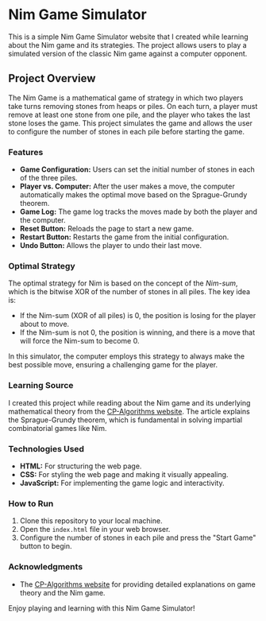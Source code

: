 # Nim Game Simulator


This is a simple Nim Game Simulator website that I created while learning about the Nim game and its strategies. The project allows users to play a simulated version of the classic Nim game against a computer opponent.

## Project Overview

The Nim Game is a mathematical game of strategy in which two players take turns removing stones from heaps or piles. On each turn, a player must remove at least one stone from one pile, and the player who takes the last stone loses the game. This project simulates the game and allows the user to configure the number of stones in each pile before starting the game.

### Features

- **Game Configuration:** Users can set the initial number of stones in each of the three piles.
- **Player vs. Computer:** After the user makes a move, the computer automatically makes the optimal move based on the Sprague-Grundy theorem.
- **Game Log:** The game log tracks the moves made by both the player and the computer.
- **Reset Button:** Reloads the page to start a new game.
- **Restart Button:** Restarts the game from the initial configuration.
- **Undo Button:** Allows the player to undo their last move.

### Optimal Strategy

The optimal strategy for Nim is based on the concept of the *Nim-sum*, which is the bitwise XOR of the number of stones in all piles. The key idea is:

- If the Nim-sum (XOR of all piles) is 0, the position is losing for the player about to move.
- If the Nim-sum is not 0, the position is winning, and there is a move that will force the Nim-sum to become 0.

In this simulator, the computer employs this strategy to always make the best possible move, ensuring a challenging game for the player.

### Learning Source

I created this project while reading about the Nim game and its underlying mathematical theory from the [CP-Algorithms website](https://cp-algorithms.com/game_theory/sprague-grundy-nim.html). The article explains the Sprague-Grundy theorem, which is fundamental in solving impartial combinatorial games like Nim.

### Technologies Used

- **HTML:** For structuring the web page.
- **CSS:** For styling the web page and making it visually appealing.
- **JavaScript:** For implementing the game logic and interactivity.

### How to Run

1. Clone this repository to your local machine.
2. Open the `index.html` file in your web browser.
3. Configure the number of stones in each pile and press the "Start Game" button to begin.

### Acknowledgments

- The [CP-Algorithms website](https://cp-algorithms.com) for providing detailed explanations on game theory and the Nim game.
  
Enjoy playing and learning with this Nim Game Simulator!
